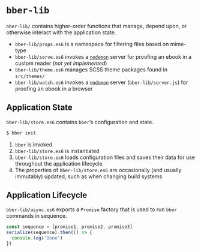 # `bber-lib`

`bber-lib/` contains higher-order functions that manage, depend upon, or otherwise interact with the application state.

- `bber-lib/props.es6` is a namespace for filtering files based on mime-type
- `bber-lib/serve.es6` invokes a [`nodemon`](https://www.npmjs.com/package/nodemon) server for proofing an ebook in a custom reader (*not yet implemented*)
- `bber-lib/theme.es6` manages SCSS theme packages found in `src/themes/`
- `bber-lib/watch.es6` invokes a [`nodemon`](https://www.npmjs.com/package/nodemon) server (`bber-lib/server.js`) for proofing an ebook in a browser

## Application State

`bber-lib/store.es6` contains `bber`’s configuration and state.

```sh
$ bber init
```

1. `bber` is invoked
2. `bber-lib/store.es6` is instantiated
3. `bber-lib/store.es6` loads configuration files and saves their data for use throughout the application lifecycle
4. The properties of `bber-lib/store.es6` are occasionally (and usually immutably) updated, such as when changing build systems

## Application Lifecycle

`bber-lib/async.es6` exports a `Promise` factory that is used to run `bber` commands in sequence.

```js
const sequence = [promise1, promise2, promise3]
serialize(sequence).then(() => {
  console.log('Done')
})
```
